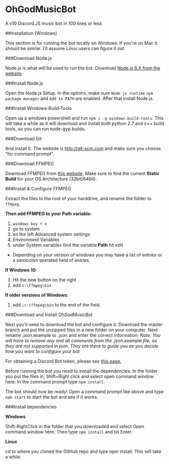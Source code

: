 # OhGodMusicBot
A v10 Discord.JS music bot in 100 lines or less

##Installation (Windows)

This section is for running the bot locally on Windows. If you're on Mac it should be similar. I'll assume Linux users can figure it out.

###Download Node.js

Node.js is what will be used to run the bot.
Download [Node.js 6.X from the website](https://nodejs.org/en/).

###Install Node.js

Open the Node.js Setup.
In the options, make sure `Node.js runtime` `npm package manager` and `Add to PATH` are enabled. After that install Node.js.

###Install Windows-Build-Tools

Open up a windows powershell and run `npm i -g windows-build-tools`. This will take a while as it will download and install both python 2.7 and c++ build tools, so you can run node-gyp builds.

###Download Git

And install it. The website is http://git-scm.com and make sure you choose "for command prompt".

###Download FFMPEG

Download FFMPEG from [this website](https://ffmpeg.zeranoe.com/builds/). Make sure to find the current **Static Build** for your OS Architecture (32bit/64bit).

###Install & Configure FFMPEG

Extract the files to the root of your harddrive, and rename the folder to `ffmpeg`. 

**Then add FFMPEG to your Path variable:**

1. `windows key + x`
2. go to system
3. on the left Advanced system settings
4. Environment Variables
5. under System variables find the variable **Path** hit edit
  * Depending on your version of windows you may have a list of entries or a semicolon sperated field of entries. 

**If Windows 10:**

1. Hit the new button on the right
2. add `c:\ffmpeg\bin`

**If older versions of Windows:**

1. add `;c:\ffmpeg\bin` to the end of the field.

###Download and Install OhGodMusicBot

Next you'll need to download the bot and configure it.
Download the master branch and put the unzipped files in a new folder on your computer.
Next rename .json.example to .json and enter the correct information. *Note: You will have to remove any and all comments from the .json.example file, as they are not supported in json. They are there to guide you as you decide how you want to configure your bot*

For obtaining a Discord Bot token, please see [this page.](https://discordapp.com/developers/docs/intro)

Before running the bot you need to install the dependencies.
In the folder you put the files in, Shift+Right click and select open command window here.
In the command prompt type `npm install`.

The bot should now be ready!
Open a command prompt like above and type `npm start` to start the bot and see if it works.

###Install dependencies

**Windows**

Shift-RightClick in the folder that you downloaded and select Open command window here. Then type `npm install` and hit Enter.

**Linux**

cd to where you cloned the GitHub repo and type npm install. This will take a while.
